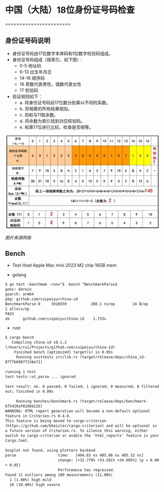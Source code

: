 # 中国（大陆）18位身份证号码检查

=======================

## 身份证号码说明

- 身份证号码由17位数字本体码和1位数字校验码组成。
- 身份证号码组成（按索引，如下图）：
  - 0-5 地址码
  - 6-13 出生年月日
  - 14-16 顺序码
  - 16 奇数代表男性，偶数代表女性
  - 17 校验码
- 验证规则如下：
  - a. 将身份证号码前17位数分别乘以不同的系数。
  - b. 将相乘的所有结果相加。
  - c. 将和与11取余数。
  - d. 将余数为索引找到对应校验码。
  - e. 和第17位进行比较，检查是否相等。

<img src="images/id.jpeg" alt="" />

*图片来源网络*

## Bench

- Test Host
Apple Mac mini 2023 M2 chip 16GB mem


- golang

```shell
$ go test -benchmem -run=^$ -bench ^BenchmarkParse$
goos: darwin
goarch: arm64
pkg: github.com/cuipeiyu/china-id
BenchmarkParse-8   	 3918559	       280.1 ns/op	      24 B/op	       1 allocs/op
PASS
ok  	github.com/cuipeiyu/china-id	1.733s
```

- rust

```shell
$ cargo bench
   Compiling china-id v0.1.2 (/Users/cui/Projects/github.com/cuipeiyu/china-id)
    Finished bench [optimized] target(s) in 0.95s
     Running unittests src/lib.rs (target/release/deps/china_id-87f7b8907f156e71)

running 1 test
test tests::ut_parse ... ignored

test result: ok. 0 passed; 0 failed; 1 ignored; 0 measured; 0 filtered out; finished in 0.00s

     Running benches/benchmark.rs (target/release/deps/benchmark-6f5420af82dbb12b)
WARNING: HTML report generation will become a non-default optional feature in Criterion.rs 0.4.0.
This feature is being moved to cargo-criterion (https://github.com/bheisler/cargo-criterion) and will be optional in a future version of Criterion.rs. To silence this warning, either switch to cargo-criterion or enable the 'html_reports' feature in your Cargo.toml.

Gnuplot not found, using plotters backend
parse                   time:   [404.83 ns 405.06 ns 405.32 ns]
                        change: [+32.779% +33.581% +34.605%] (p = 0.00 < 0.05)
                        Performance has regressed.
Found 11 outliers among 100 measurements (11.00%)
  1 (1.00%) high mild
  10 (10.00%) high severe

```
